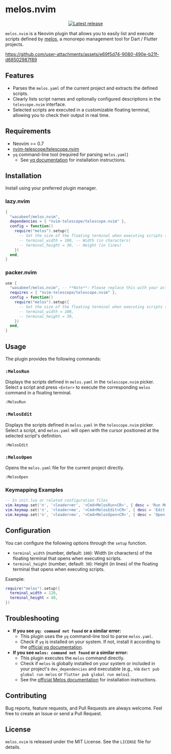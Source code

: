 # melos.nvim

<div align="center">
  <p>
    <a href="https://github.com/wasabeef/melos.nvim/releases/latest">
      <img alt="Latest release" src="https://img.shields.io/github/v/release/wasabeef/melos.nvim" />
      </a>
  </p>
</div>

`melos.nvim` is a Neovim plugin that allows you to easily list and execute scripts defined by [melos](https://melos.invertase.dev/), a monorepo management tool for Dart / Flutter projects.

https://github.com/user-attachments/assets/e69f5d74-9080-490e-b21f-d68502987f89

## Features

- Parses the `melos.yaml` of the current project and extracts the defined scripts.
- Clearly lists script names and optionally configured descriptions in the `telescope.nvim` interface.
- Selected scripts are executed in a customizable floating terminal, allowing you to check their output in real time.

## Requirements

- Neovim >= 0.7
- [nvim-telescope/telescope.nvim](https://github.com/nvim-telescope/telescope.nvim)
- `yq` command-line tool (required for parsing `melos.yaml`)
  - See [yq documentation](https://mikefarah.gitbook.io/yq/#install) for installation instructions.

## Installation

Install using your preferred plugin manager.

### lazy.nvim

```lua
{
  "wasabeef/melos.nvim",
  dependencies = { "nvim-telescope/telescope.nvim" },
  config = function()
    require("melos").setup({
      -- Set the size of the floating terminal when executing scripts (optional)
      -- terminal_width = 100, -- Width (in characters)
      -- terminal_height = 30, -- Height (in lines)
    })
  end,
}
```

### packer.nvim

```lua
use {
  "wasabeef/melos.nvim", -- **Note**: Please replace this with your actual GitHub username or organization name.
  requires = { "nvim-telescope/telescope.nvim" },
  config = function()
    require("melos").setup({
      -- Set the size of the floating terminal when executing scripts (optional)
      -- terminal_width = 100,
      -- terminal_height = 30,
    })
  end,
}
```

## Usage

The plugin provides the following commands:

### `:MelosRun`

Displays the scripts defined in `melos.yaml` in the `telescope.nvim` picker.
Select a script and press `<Enter>` to execute the corresponding `melos` command in a floating terminal.

```vim
:MelosRun
```

### `:MelosEdit`

Displays the scripts defined in `melos.yaml` in the `telescope.nvim` picker.
Select a script, and `melos.yaml` will open with the cursor positioned at the selected script's definition.

```vim
:MelosEdit
```

### `:MelosOpen`

Opens the `melos.yaml` file for the current project directly.

```vim
:MelosOpen
```

### Keymapping Examples

```lua
-- In init.lua or related configuration files
vim.keymap.set('n', '<leader>mr', '<Cmd>MelosRun<CR>', { desc = 'Run Melos script' })
vim.keymap.set('n', '<leader>me', '<Cmd>MelosEdit<CR>', { desc = 'Edit Melos script in melos.yaml' })
vim.keymap.set('n', '<leader>mo', '<Cmd>MelosOpen<CR>', { desc = 'Open melos.yaml' })
```

## Configuration

You can configure the following options through the `setup` function.

- `terminal_width` (number, default: `100`): Width (in characters) of the floating terminal that opens when executing scripts.
- `terminal_height` (number, default: `30`): Height (in lines) of the floating terminal that opens when executing scripts.

Example:

```lua
require("melos").setup({
  terminal_width = 120,
  terminal_height = 40,
})
```

## Troubleshooting

- **If you see `yq: command not found` or a similar error:**
  - This plugin uses the `yq` command-line tool to parse `melos.yaml`.
  - Check if `yq` is installed on your system. If not, install it according to the [official yq documentation](https://mikefarah.gitbook.io/yq/#install).
- **If you see `melos: command not found` or a similar error:**
  - This plugin executes the `melos` command directly.
  - Check if `melos` is globally installed on your system or included in your project's `dev_dependencies` and executable (e.g., via `dart pub global run melos` or `flutter pub global run melos`).
  - See the [official Melos documentation](https://melos.invertase.dev/getting-started) for installation instructions.

## Contributing

Bug reports, feature requests, and Pull Requests are always welcome. Feel free to create an Issue or send a Pull Request.

## License

`melos.nvim` is released under the MIT License. See the `LICENSE` file for details.
